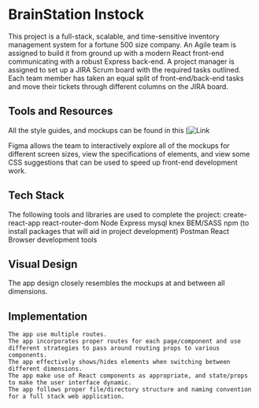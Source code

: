 # BrainStation Instock 

This project is a full-stack, scalable, and time-sensitive inventory management system for a fortune 500 size company. An Agile team is assigned to build it from ground up with a modern React front-end communicating with a robust Express back-end. A project manager is assigned to set up a JIRA Scrum board with the required tasks outlined. Each team member has taken an equal split of front-end/back-end tasks and move their tickets through different columns on the JIRA board.

## Tools and Resources

All the style guides, and mockups can be found in this [![Link](https://www.figma.com/file/qLdwhUjqq5bKxoNYZ6v5Ze/U---InStock-Mockups?node-id=1196%3A0&t=02POE0FXwSdY8j1M-1)

Figma allows the team to interactively explore all of the mockups for different screen sizes, view the specifications of elements, and view some CSS suggestions that can be used to speed up front-end development work.

## Tech Stack

The following tools and libraries are used to complete the project:
    create-react-app
    react-router-dom
    Node
    Express
    mysql
    knex
    BEM/SASS
    npm (to install packages that will aid in project development)
    Postman
    React
    Browser development tools

## Visual Design

The app design closely resembles the mockups at and between all dimensions.

## Implementation

    The app use multiple routes.
    The app incorporates proper routes for each page/component and use different strategies to pass around routing props to various components.
    The app effectively shows/hides elements when switching between different dimensions.
    The app make use of React components as appropriate, and state/props to make the user interface dynamic.
    The app follows proper file/directory structure and naming convention for a full stack web application.
